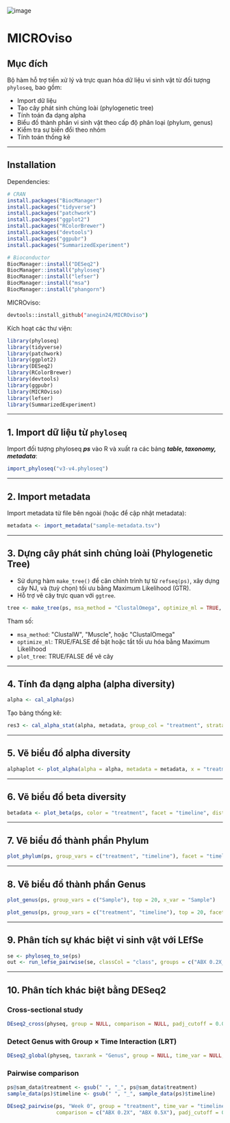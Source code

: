![image](https://github.com/user-attachments/assets/84f2237d-9614-4473-8054-01d7ba0782d6)

# MICROviso

## Mục đích

Bộ hàm hỗ trợ tiền xử lý và trực quan hóa dữ liệu vi sinh vật từ đối tượng `phyloseq`, bao gồm:

- Import dữ liệu
- Tạo cây phát sinh chủng loài (phylogenetic tree)
- Tính toán đa dạng alpha
- Biểu đồ thành phần vi sinh vật theo cấp độ phân loại (phylum, genus)
- Kiểm tra sự biến đổi theo nhóm
- Tính toán thống kê

---

## Installation

Dependencies:

```r
# CRAN
install.packages("BiocManager")
install.packages("tidyverse")
install.packages("patchwork")
install.packages("ggplot2")
install.packages("RColorBrewer")
install.packages("devtools")
install.packages("ggpubr")
install.packages("SummarizedExperiment")

# Bioconductor
BiocManager::install("DESeq2")
BiocManager::install("phyloseq")
BiocManager::install("lefser")
BiocManager::install("msa")
BiocManager::install("phangorn")
```

MICROviso:

```bash
devtools::install_github("anegin24/MICROviso")
```

Kích hoạt các thư viện:

```r
library(phyloseq)
library(tidyverse)
library(patchwork)
library(ggplot2)
library(DESeq2)
library(RColorBrewer)
library(devtools)
library(ggpubr)
library(MICROviso)
library(lefser)
library(SummarizedExperiment)
```

---

## 1. Import dữ liệu từ `phyloseq`

Import đối tượng phyloseq _**ps**_ vào R và xuất ra các bảng **_table, taxonomy, metadata_**:

```r
import_phyloseq("v3-v4.phyloseq")
```

---

## 2. Import metadata

Import metadata từ file bên ngoài (hoặc để cập nhật metadata):

```r
metadata <- import_metadata("sample-metadata.tsv")
```

---

## 3. Dựng cây phát sinh chủng loài (Phylogenetic Tree)

- Sử dụng hàm `make_tree()` để căn chỉnh trình tự từ `refseq(ps)`, xây dựng cây NJ, và (tuỳ chọn) tối ưu bằng Maximum Likelihood (GTR).
- Hỗ trợ vẽ cây trực quan với `ggtree`.

```r
tree <- make_tree(ps, msa_method = "ClustalOmega", optimize_ml = TRUE, plot_tree = TRUE)
```

Tham số:
- `msa_method`: "ClustalW", "Muscle", hoặc "ClustalOmega"
- `optimize_ml`: TRUE/FALSE để bật hoặc tắt tối ưu hóa bằng Maximum Likelihood
- `plot_tree`: TRUE/FALSE để vẽ cây

---

## 4. Tính đa dạng alpha (alpha diversity)

```r
alpha <- cal_alpha(ps)
```

Tạo bảng thống kê:

```r
res3 <- cal_alpha_stat(alpha, metadata, group_col = "treatment", strata = "timeline")
```

---

## 5. Vẽ biểu đồ alpha diversity

```r
alphaplot <- plot_alpha(alpha = alpha, metadata = metadata, x = "treatment", facet = "timeline")
```

---

## 6. Vẽ biểu đồ beta diversity

```r
betadata <- plot_beta(ps, color = "treatment", facet = "timeline", distance_method = "bray", method = "PCoA")
```

---

## 7. Vẽ biểu đồ thành phần Phylum

```r
plot_phylum(ps, group_vars = c("treatment", "timeline"), facet = "timeline", x_var = "treatment")
```

---

## 8. Vẽ biểu đồ thành phần Genus

```r
plot_genus(ps, group_vars = c("Sample"), top = 20, x_var = "Sample")

plot_genus(ps, group_vars = c("treatment", "timeline"), top = 20, facet = "timeline", x_var = "treatment")
```

---

## 9. Phân tích sự khác biệt vi sinh vật với LEfSe

```r
se <- phyloseq_to_se(ps)
out <- run_lefse_pairwise(se, classCol = "class", groups = c("ABX 0.2X_Week 6", "Control_Week 6"))
```

---

## 10. Phân tích khác biệt bằng DESeq2

### Cross-sectional study

```r
DEseq2_cross(physeq, group = NULL, comparison = NULL, padj_cutoff = 0.05)
```

### Detect Genus with Group × Time Interaction (LRT)

```r
DEseq2_global(physeq, taxrank = "Genus", group = NULL, time_var = NULL, alpha = 0.05)
```

### Pairwise comparison

```r
ps@sam_data$treatment <- gsub(" ", "_", ps@sam_data$treatment)
sample_data(ps)$timeline <- gsub(" ", "_", sample_data(ps)$timeline)

DEseq2_pairwise(ps, "Week 0", group = "treatment", time_var = "timeline", 
                comparison = c("ABX 0.2X", "ABX 0.5X"), padj_cutoff = 0.05)
```
